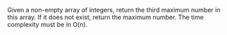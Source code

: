 Given a non-empty array of integers, return the third maximum number in this array. 
If it does not exist, return the maximum number. 
The time complexity must be in O(n).
